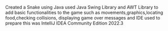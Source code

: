 Created a Snake using Java used Java Swing Library and AWT Library to add basic functionalities to the game such as movements,graphics,locating food,checking collisions, displaying game over messages and IDE used to prepare this was IntelliJ IDEA Community Edition 2022.3
